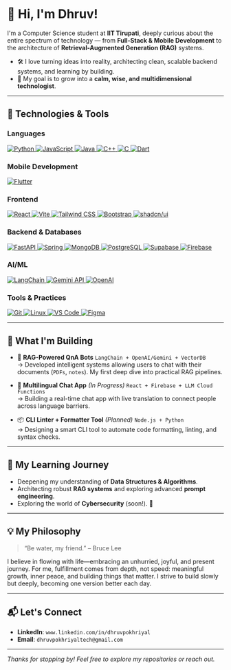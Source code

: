 # 👋 Hi, I'm Dhruv!

I'm a Computer Science student at **IIT Tirupati**, deeply curious about the entire spectrum of technology — from **Full-Stack & Mobile Development** to the architecture of **Retrieval-Augmented Generation (RAG)** systems.

- 🛠️ I love turning ideas into reality, architecting clean, scalable backend systems, and learning by building.
- 🌱 My goal is to grow into a **calm, wise, and multidimensional technologist**.

---

## 🔧 Technologies & Tools

### Languages
<p align="left">
  <a href="https://www.python.org" target="_blank" rel="noreferrer"> <img src="https://img.shields.io/badge/python-3670A0?style=for-the-badge&logo=python&logoColor=ffdd54" alt="Python"/> </a>
  <a href="https://developer.mozilla.org/en-US/docs/Web/JavaScript" target="_blank" rel="noreferrer"> <img src="https://img.shields.io/badge/javascript-%23323330.svg?style=for-the-badge&logo=javascript&logoColor=%23F7DF1E" alt="JavaScript"/> </a>
  <a href="https://www.java.com" target="_blank" rel="noreferrer"> <img src="https://img.shields.io/badge/java-%23ED8B00.svg?style=for-the-badge&logo=java&logoColor=white" alt="Java"/> </a>
  <a href="https://isocpp.org/" target="_blank" rel="noreferrer"> <img src="https://img.shields.io/badge/c++-%2300599C.svg?style=for-the-badge&logo=c%2B%2B&logoColor=white" alt="C++"/> </a>
  <a href="https://www.iso.org/standard/74528.html" target="_blank" rel="noreferrer"> <img src="https://img.shields.io/badge/c-%2300599C.svg?style=for-the-badge&logo=c&logoColor=white" alt="C"/> </a>
  <a href="https://dart.dev" target="_blank" rel="noreferrer"> <img src="https://img.shields.io/badge/dart-%230175C2.svg?style=for-the-badge&logo=dart&logoColor=white" alt="Dart"/> </a>
</p>

### Mobile Development
<p align="left">
  <a href="https://flutter.dev" target="_blank" rel="noreferrer"> <img src="https://img.shields.io/badge/flutter-%2302569B.svg?style=for-the-badge&logo=flutter&logoColor=white" alt="Flutter"/> </a>
</p>

### Frontend
<p align="left">
  <a href="https://react.dev/" target="_blank" rel="noreferrer"> <img src="https://img.shields.io/badge/react-%2320232a.svg?style=for-the-badge&logo=react&logoColor=%2361DAFB" alt="React"/> </a>
  <a href="https://vitejs.dev/" target="_blank" rel="noreferrer"> <img src="https://img.shields.io/badge/vite-%23646CFF.svg?style=for-the-badge&logo=vite&logoColor=white" alt="Vite"/> </a>
  <a href="https://tailwindcss.com/" target="_blank" rel="noreferrer"> <img src="https://img.shields.io/badge/tailwindcss-%2338B2AC.svg?style=for-the-badge&logo=tailwind-css&logoColor=white" alt="Tailwind CSS"/> </a>
  <a href="https://getbootstrap.com" target="_blank" rel="noreferrer"> <img src="https://img.shields.io/badge/bootstrap-%238511FA.svg?style=for-the-badge&logo=bootstrap&logoColor=white" alt="Bootstrap"/> </a>
  <a href="https://ui.shadcn.com/" target="_blank" rel="noreferrer"> <img src="https://img.shields.io/badge/shadcn%2Fui-000?style=for-the-badge&logo=shadcnui&logoColor=fff" alt="shadcn/ui"/> </a>
</p>

### Backend & Databases
<p align="left">
  <a href="https://fastapi.tiangolo.com/" target="_blank" rel="noreferrer"> <img src="https://img.shields.io/badge/FastAPI-005571?style=for-the-badge&logo=fastapi" alt="FastAPI"/> </a>
  <a href="https://spring.io/" target="_blank" rel="noreferrer"> <img src="https://img.shields.io/badge/spring-%236DB33F.svg?style=for-the-badge&logo=spring&logoColor=white" alt="Spring"/> </a>
  <a href="https://www.mongodb.com/" target="_blank" rel="noreferrer"> <img src="https://img.shields.io/badge/MongoDB-%234EA94B.svg?style=for-the-badge&logo=mongodb&logoColor=white" alt="MongoDB"/> </a>
  <a href="https://www.postgresql.org" target="_blank" rel="noreferrer"> <img src="https://img.shields.io/badge/postgresql-%23316192.svg?style=for-the-badge&logo=postgresql&logoColor=white" alt="PostgreSQL"/> </a>
  <a href="https://supabase.com/" target="_blank" rel="noreferrer"> <img src="https://img.shields.io/badge/Supabase-3ECF8E?style=for-the-badge&logo=supabase&logoColor=white" alt="Supabase"/> </a>
  <a href="https://firebase.google.com/" target="_blank" rel="noreferrer"> <img src="https://img.shields.io/badge/firebase-%23039BE5.svg?style=for-the-badge&logo=firebase&logoColor=white" alt="Firebase"/> </a>
</p>

### AI/ML
<p align="left">
  <a href="https://python.langchain.com/" target="_blank" rel="noreferrer"> <img src="https://img.shields.io/badge/LangChain-4495D5?style=for-the-badge" alt="LangChain"/> </a>
  <a href="https://ai.google.dev/" target="_blank" rel="noreferrer"> <img src="https://img.shields.io/badge/Gemini_API-4285F4?style=for-the-badge&logo=google-gemini&logoColor=white" alt="Gemini API"/> </a>
  <a href="https://openai.com/" target="_blank" rel="noreferrer"> <img src="https://img.shields.io/badge/OpenAI-412991?style=for-the-badge&logo=openai&logoColor=white" alt="OpenAI"/> </a>
</p>

### Tools & Practices
<p align="left">
  <a href="https://git-scm.com/" target="_blank" rel="noreferrer"> <img src="https://img.shields.io/badge/git-%23F05033.svg?style=for-the-badge&logo=git&logoColor=white" alt="Git"/> </a>
  <a href="https://www.linux.org/" target="_blank" rel="noreferrer"> <img src="https://img.shields.io/badge/Linux-FCC624?style=for-the-badge&logo=linux&logoColor=black" alt="Linux"/> </a>
  <a href="https://code.visualstudio.com/" target="_blank" rel="noreferrer"> <img src="https://img.shields.io/badge/VS%20Code-007ACC?style=for-the-badge&logo=visualstudiocode&logoColor=white" alt="VS Code"/> </a>
  <a href="https://www.figma.com/" target="_blank" rel="noreferrer"> <img src="https://img.shields.io/badge/figma-%23F24E1E.svg?style=for-the-badge&logo=figma&logoColor=white" alt="Figma"/> </a>
</p>

---

## 🚀 What I'm Building

-   🧠 **RAG-Powered QnA Bots** `LangChain + OpenAI/Gemini + VectorDB`  
    → Developed intelligent systems allowing users to chat with their documents (`PDFs`, `notes`). My first deep dive into practical RAG pipelines.

-   💬 **Multilingual Chat App** *(In Progress)* `React + Firebase + LLM Cloud Functions`  
    → Building a real-time chat app with live translation to connect people across language barriers.

-   📦 **CLI Linter + Formatter Tool** *(Planned)* `Node.js + Python`  
    → Designing a smart CLI tool to automate code formatting, linting, and syntax checks.

---

## 🌱 My Learning Journey

-   Deepening my understanding of **Data Structures & Algorithms**.
-   Architecting robust **RAG systems** and exploring advanced **prompt engineering**.
-   Exploring the world of **Cybersecurity** (soon!). 🔐

---

## 💡 My Philosophy

> “Be water, my friend.” – Bruce Lee

I believe in flowing with life—embracing an unhurried, joyful, and present journey. For me, fulfillment comes from depth, not speed: meaningful growth, inner peace, and building things that matter. I strive to build slowly but deeply, becoming one version better each day.

---

## 📬 Let's Connect

-   **LinkedIn**: `www.linkedin.com/in/dhruvpokhriyal`
-   **Email**: `dhruvpokhriyaltech@gmail.com`

---

_Thanks for stopping by! Feel free to explore my repositories or reach out._
